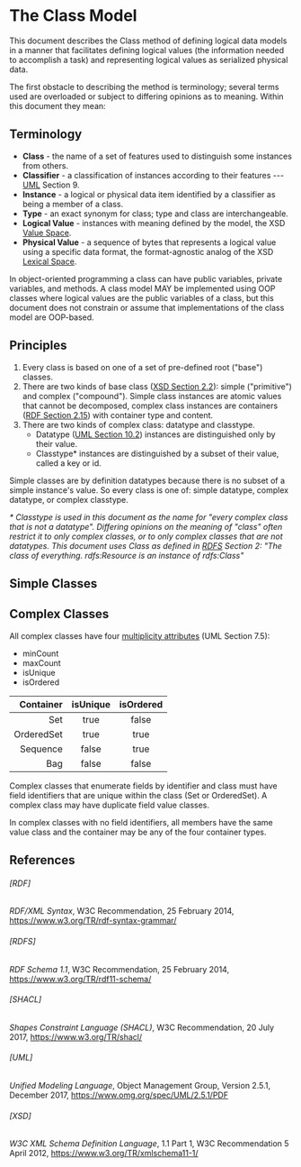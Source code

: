 # The Class Model
This document describes the Class method of defining logical data models in a manner that facilitates
defining logical values (the information needed to accomplish a task) and representing logical values
as serialized physical data.

The first obstacle to describing the method is terminology; several terms used are overloaded
or subject to differing opinions as to meaning. Within this document they mean:

## Terminology

* **Class** - the name of a set of features used to distinguish some instances from others.
* **Classifier** - a classification of instances according to their features --- [UML](#uml) Section 9.  
* **Instance** - a logical or physical data item identified by a classifier as being a member of a class.
* **Type** - an exact synonym for class; type and class are interchangeable.
* **Logical Value** - instances with meaning defined by the model, the XSD
[Value Space](https://www.w3.org/TR/xmlschema11-2/#value-space).
* **Physical Value** - a sequence of bytes that represents a logical value using a specific data format,
the format-agnostic analog of the XSD
[Lexical Space](https://www.w3.org/TR/xmlschema11-2/#lexical-space).

In object-oriented programming a class can have public variables, private variables, and methods.
A class model MAY be implemented using OOP classes where logical values are the public variables of a class,
but this document does not constrain or assume that implementations of the class model are OOP-based.

## Principles
1. Every class is based on one of a set of pre-defined root ("base") classes.
2. There are two kinds of base class ([XSD Section 2.2](https://www.w3.org/TR/xmlschema11-1/#concepts-data-model)):
simple ("primitive") and complex ("compound"). Simple class instances are atomic values that
cannot be decomposed, complex class instances are containers
([RDF Section 2.15](https://www.w3.org/TR/REC-rdf-syntax/#section-Syntax-list-elements))
with container type and content.
3. There are two kinds of complex class: datatype and classtype.
    * Datatype ([UML Section 10.2](#uml)) instances are distinguished only by their value.
    * Classtype* instances are distinguished by a subset of their value, called a key or id.

Simple classes are by definition datatypes because there is no subset of a simple instance's
value.  So every class is one of: simple datatype, complex datatype, or complex classtype.

 *\* Classtype is used in this document as the name for "every complex class that is not a datatype".
Differing opinions on the meaning of "class" often restrict it to only complex classes, or to only
complex classes that are not datatypes. This document uses Class as defined in
[RDFS](https://www.w3.org/TR/rdf11-schema/#ch_classes) Section 2:
 "The class of everything. rdfs:Resource is an instance of rdfs:Class"*

## Simple Classes

## Complex Classes

All complex classes have four [multiplicity attributes](#uml) (UML Section 7.5):
* minCount
* maxCount
* isUnique
* isOrdered

|  Container | isUnique | isOrdered |
|-----------:|:--------:|:---------:|
|        Set |   true   |   false   |
| OrderedSet |   true   |   true    |
|   Sequence |  false   |   true    |
|        Bag |  false   |   false   |

Complex classes that enumerate fields by identifier and class must have field identifiers that are
unique within the class (Set or OrderedSet). A complex class may have duplicate field value classes.

In complex classes with no field identifiers, all members have the same value class and the container
may be any of the four container types.


## References
###### [RDF]

*RDF/XML Syntax*, W3C Recommendation, 25 February 2014, https://www.w3.org/TR/rdf-syntax-grammar/

###### [RDFS]

*RDF Schema 1.1*, W3C Recommendation, 25 February 2014, https://www.w3.org/TR/rdf11-schema/

###### [SHACL]

*Shapes Constraint Language (SHACL)*, W3C Recommendation, 20 July 2017, https://www.w3.org/TR/shacl/

###### [UML]

*Unified Modeling Language*, Object Management Group, Version 2.5.1, December 2017,
https://www.omg.org/spec/UML/2.5.1/PDF

###### [XSD]

*W3C XML Schema Definition Language*, 1.1 Part 1, W3C Recommendation 5 April 2012,
https://www.w3.org/TR/xmlschema11-1/